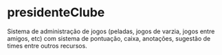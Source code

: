 # presidenteClube
Sistema de administração de jogos (peladas, jogos de varzia, jogos entre amigos, etc) com sistema de pontuação, caixa, anotações, sugestão de times entre outros recursos.
